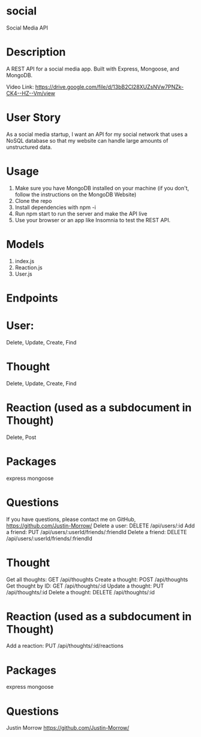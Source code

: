 # social

Social Media API

# Description
A REST API for a social media app. Built with Express, Mongoose, and MongoDB.

Video Link: https://drive.google.com/file/d/13bB2Cl28XUZsNVw7PNZk-CK4--HZ--Vm/view

# User Story
As a social media startup, I want an API for my social network that uses a NoSQL database so that my website can handle large amounts of unstructured data.

# Usage

1. Make sure you have MongoDB installed on your machine (if you don't, follow the instructions on the MongoDB Website)
2. Clone the repo
3. Install dependencies with npm -i
4. Run npm start to run the server and make the API live
5. Use your browser or an app like Insomnia to test the REST API.

# Models

1. index.js
2. Reaction.js
3. User.js

# Endpoints

# User:

Delete, Update, Create, Find


# Thought

Delete, Update, Create, Find

# Reaction (used as a subdocument in Thought)

Delete, Post

# Packages

express
mongoose

# Questions

If you have questions, please contact me on GitHub, https://github.com/Justin-Morrow/
Delete a user: DELETE /api/users/:id
Add a friend: PUT /api/users/:userId/friends/:friendId
Delete a friend: DELETE /api/users/:userId/friends/:friendId

# Thought

Get all thoughts: GET /api/thoughts
Create a thought: POST /api/thoughts
Get thought by ID: GET /api/thoughts/:id
Update a thought: PUT /api/thoughts/:id
Delete a thought: DELETE /api/thoughts/:id

# Reaction (used as a subdocument in Thought)

Add a reaction: PUT /api/thoughts/:id/reactions

# Packages

express
mongoose

# Questions

Justin Morrow
https://github.com/Justin-Morrow/
